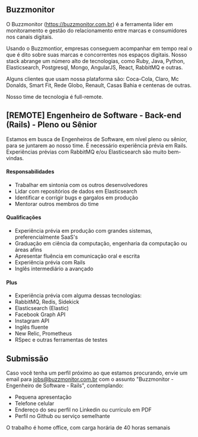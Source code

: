 ## Buzzmonitor

O Buzzmonitor (https://buzzmonitor.com.br) é a ferramenta líder em monitoramento e gestão do relacionamento entre marcas e consumidores nos canais digitais. 

Usando o Buzzmontior, empresas conseguem acompanhar em tempo real o que é dito sobre suas marcas e concorrentes nos espaços digitais. Nosso stack abrange um número alto de tecnologias, como Ruby, Java, Python, Elasticsearch, Postgresql, Mongo, AngularJS, React, RabbitMQ e outras.

Alguns clientes que usam nossa plataforma são: Coca-Cola, Claro, Mc Donalds, Smart Fit, Rede Globo, Renault, Casas Bahia e centenas de outras.

Nosso time de tecnologia é full-remote.

## [REMOTE] Engenheiro de Software - Back-end (Rails) - Pleno ou Sênior

Estamos em busca de Engenheiros de Software, em nível pleno ou sênior, para se juntarem ao nosso time.  É necessário experiência prévia em Rails. Experiências prévias com RabbitMQ e/ou Elasticsearch são muito bem-vindas. 

#### Responsabilidades
* Trabalhar em sintonia com os outros desenvolvedores
* Lidar com repositórios de dados em Elasticsearch
* Identificar e corrigir bugs e gargalos em produção
* Mentorar outros membros do time 

#### Qualificações
* Experiência prévia em produção com grandes sistemas, preferencialmente SaaS's
* Graduação em ciência da computação, engenharia da computação ou áreas afins
* Apresentar fluência em comunicação oral e escrita
* Experiência prévia com Rails
* Inglês intermediário a avançado

#### Plus
* Experiência prévia com alguma dessas tecnologias:
* RabbitMQ, Redis, Sidekick
* Elasticsearch (Elastic)
* Facebook Graph API
* Instagram API
* Inglês fluente
* New Relic, Prometheus
* RSpec e outras ferramentas de testes

## Submissão
Caso você tenha um perfil próximo ao que estamos procurando, envie um email para jobs@buzzmonitor.com.br com o assunto "Buzzmonitor - Engenheiro de Software - Rails", contemplando:

* Pequena apresentação
* Telefone celular
* Endereço do seu perfil no Linkedin ou currículo em PDF
* Perfil no Github ou serviço semelhante

O trabalho é home office, com carga horária de 40 horas semanais
